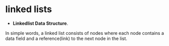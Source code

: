 # linked lists

- **Linkedlist Data Structure**.

In simple words, a linked list consists of nodes where each node contains a data field and a reference(link) to the next node in the list.
